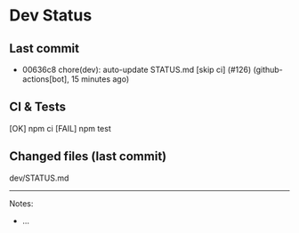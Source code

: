 # Dev Status

## Last commit
- 00636c8 chore(dev): auto-update STATUS.md [skip ci] (#126) (github-actions[bot], 15 minutes ago)
## CI & Tests
[OK] npm ci
[FAIL] npm test

## Changed files (last commit)
dev/STATUS.md

---
Notes:
- ...
